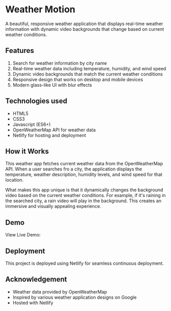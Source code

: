 # Weather Motion
A beautiful, responsive weather application that displays real-time weather information with dynamic video backgrounds that change based on current weather conditions.

## Features
1. Search for weather information by city name
2. Real-time weather data including temperature, humidity, and wind speed
3. Dynamic video backgrounds that match the current weather conditions
4. Responsive design that works on desktop and mobile devices
5. Modern glass-like UI with blur effects

## Technologies used
+ HTML5
+ CSS3
+ Javascript (ES6+)
+ OpenWeatherMap API for weather data
+ Netlify for hosting and deployment

## How it Works
This weather app fetches current weather data from the OpenWeatherMap API. When a user searches fro a city, the application displays the temperature, weather description, humidity levels, and wind speed for that location.

What makes this app unique is that it dynamically changes the background video based on the current weather conditions. For example, if it's raining in the searched city, a rain video will play in the background. This creates an immersive and visually appealing experience.

## Demo
View Live Demo:

## Deployment
This project is deployed using Netlify for seamless continuous deployment.

## Acknowledgement
+ Weather data provided by OpenWeatherMap
+ Inspired by various weather application designs on Google
+ Hosted with Netlify


